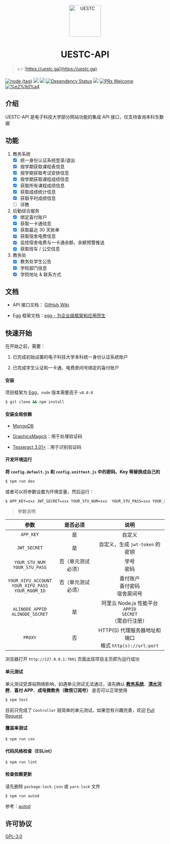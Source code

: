 
<p align="center"><img src="https://ipic.vizards.cc/2018-02-14-125437.jpg" width="100" alt="UESTC"/></p>
<h1 align="center">UESTC-API</h1>

> 👉 [https://uestc.ga](https://uestc.ga)

[![node (tag)](https://img.shields.io/node/v/egg.svg?style=flat-square)](https://nodejs.org) [![](https://img.shields.io/travis/Vizards/uestc-api.svg?style=flat-square)](https://travis-ci.org/Vizards/uestc-api) [![](https://img.shields.io/codecov/c/github/Vizards/uestc-api.svg?style=flat-square)](https://codecov.io/gh/Vizards/uestc-api) [![Dependency Status](https://img.shields.io/david/Vizards/uestc-api.svg?style=flat-square)](https://david-dm.org/Vizards/uestc-api) [![](https://img.shields.io/badge/license-GPL-blue.svg?style=flat-square)](https://github.com/Vizards/uestc-api/blob/master/LICENSE) [![PRs Welcome](https://img.shields.io/badge/PRs-welcome-brightgreen.svg?style=flat-square)](https://github.com/Vizards/uestc-api/pulls) [![%e2%9d%a4](https://img.shields.io/badge/made%20with-%e2%9d%a4-ff69b4.svg?style=flat-square)](https://github.com/Vizards/uestc-api)

## 介绍

UESTC-API 是电子科技大学部分网站功能的集成 API 接口，仅支持查询本科生数据

## 功能

1. 教务系统
    - [x] 统一身份认证系统登录/退出
    - [x] 按学期获取课程表信息
    - [x] 按学期获取考试安排信息
    - [x] 按学期获取课程成绩信息
    - [x] 获取所有课程成绩信息
    - [x] 获取成绩统计信息
    - [x] 获取平时成绩信息
    - [ ] 评教

2. 后勤综合服务
    - [x] 绑定喜付账户
    - [x] 获取一卡通信息
    - [x] 获取最近 30 天账单
    - [x] 获取宿舍电费信息
    - [x] 监控宿舍电费与一卡通余额，余额预警推送
    - [x] 获取班车 / 公交信息

3. 教务处
    - [x] 教务处学生公告
    - [x] 学校部门信息
    - [x] 学院地址 & 联系方式

## 文档

- API 接口文档： [GitHub Wiki](https://github.com/Vizards/uestc-api/wiki)

- Egg 框架文档：[egg - 为企业级框架和应用而生](https://eggjs.org)


## 快速开始

在开始之前，需要：

1. 已完成初始设置的电子科技大学本科统一身份认证系统账户

2. 已完成学生认证和一卡通、电费房间号绑定的喜付账户

#### 安装

项目框架为 [Egg](https://eggjs.org)，`node` 版本需要高于 `v8.0.0`

```bash
$ git clone && npm install
```


#### 安装全局依赖

- [MongoDB](https://docs.mongodb.com/)

- [GraphicsMagick](http://www.graphicsmagick.org/)：用于处理验证码

- [Tesseract 3.01+](https://github.com/tesseract-ocr/tesseract)：用于识别验证码

#### 开发环境运行

**将 `config.default.js` 和 `config.unittest.js` 中的密码、Key 等替换成自己的**

```bash
$ npm run dev
```

或者可以将参数设置为环境变量，然后运行：

```bash
$ APP_KEY=xxx JWT_SECRET=xxx YOUR_STU_NUM=xxx  YOUR_STU_PASS=xxx YOUR_XIFU_ACCOUNT=xxx YOUR_XIFU_PASS=xxx YOUR_ROOM_ID=xxx ALINODE_APPID=xxx ALINODE_SECRET=xxx PROXY=YOUR_HTTP_PROXY_URL npm run dev
```

> 参数说明

参数 | 是否必须 | 说明
:---: | :---: | :---:
`APP_KEY` | 是 | 自定义
`JWT_SECRET` | 是 | 自定义，生成 `jwt-token` 的密钥
`YOUR_STU_NUM`<br/>`YOUR_STU_PASS` | 否（单元测试必须）| 学号<br/>密码
`YOUR_XIFU_ACCOUNT`<br/>`YOUR_XIFU_PASS`<br/>`YOUR_ROOM_ID` | 否（单元测试必须）| 喜付账户<br/>喜付密码<br/>宿舍房间号
`ALINODE_APPID`<br/>`ALINODE_SECRET` | 是 | 阿里云 Node.js 性能平台<br/>`APPID`<br/>`SECRET`<br/>（需自行注册）
`PROXY` | 否 | HTTP(S) 代理服务器地址和端口 <br> 格式 `http(s)://url:port`


浏览器打开 `http://127.0.0.1:7001` 页面出现项目主页即为运行成功

#### 单元测试

单元测试受源站网络影响，如遇单元测试无法通过，请先确认 **[教务系统](http://portal.uestc.edu.cn)**、**[清水河畔](http://bbs.uestc.edu.cn)**、**喜付 APP**、**成电微教务（微信订阅号）** 是否可以正常使用

```bash
$ npm test
```

目前只完成了 `Controller` 层简单的单元测试，如果您有兴趣完善，欢迎 [Pull Request](https://github.com/Vizards/uestc-api/pulls)

#### 覆盖率测试

```bash
$ npm run cov
```

#### 代码风格检查（ESLint）

```bash
$ npm run lint
```

#### 检查依赖更新

请先删除 `package-lock.json` 或 `yarn.lock` 文件

```bash
$ npm run autod
```

参考：[autod](https://www.npmjs.com/package/autod) 

## 许可协议

[GPL-3.0](https://github.com/Vizards/uestc-api/blob/master/LICENSE)







